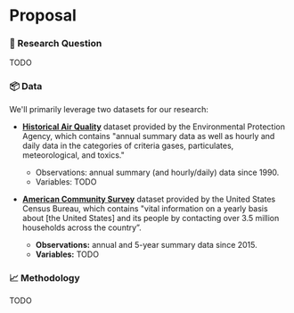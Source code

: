 # Proposal

### 🔎 Research Question

<!-- What is your research question? -->

TODO

### 📦 Data

<!-- What is the data that you will use? How many observations? How many variables? -->

We'll primarily leverage two datasets for our research:

* [**Historical Air Quality**](https://console.cloud.google.com/marketplace/details/epa/historical-air-quality?filter=solution-type%3Adataset&filter=category%3Ascience-research&id=198c2178-3986-4182-a7c7-4c9ae81dfc5d) dataset provided by the Environmental Protection Agency, which contains "annual summary data as well as hourly and daily data in the categories of criteria gases, particulates, meteorological, and toxics."
  * Observations: annual summary (and hourly/daily) data since 1990.
  * Variables: TODO

* [**American Community Survey**](https://console.cloud.google.com/marketplace/details/united-states-census-bureau/acs?filter=solution-type:dataset&q=census&id=1282ab4c-78a4-4da5-8af8-cd693fe390ab) dataset provided by the United States Census Bureau, which contains "vital information on a yearly basis about [the United States] and its people by contacting over 3.5 million households across the country”.
  * **Observations:** annual and 5-year summary data since 2015.
  * **Variables:** TODO

### 📈 Methodology

<!-- What methods will you use? Why it is suitable for this dataset and question? -->

TODO

